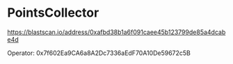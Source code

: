 # PointsCollector

https://blastscan.io/address/0xafbd38b1a6f091caee45b123799de85a4dcabe4d

Operator: 0x7f602Ea9CA6a8A2Dc7336aEdF70A10De59672c5B
